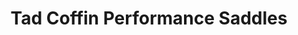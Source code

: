 ---
title: "Tad Coffin Performance Saddles"
url: /warren/tad-coffin-performance-saddles/
shop: Angeln
---